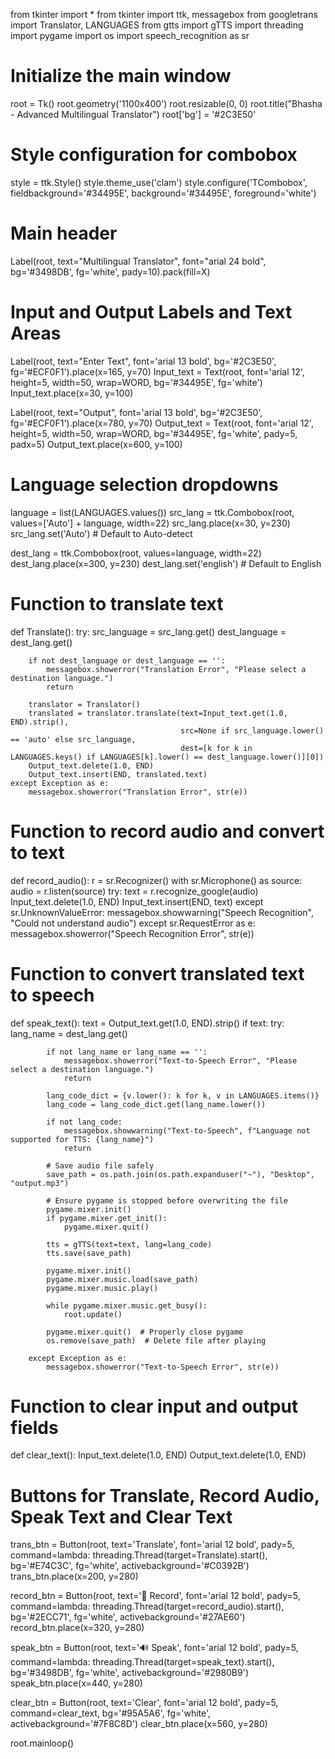 from tkinter import *
from tkinter import ttk, messagebox
from googletrans import Translator, LANGUAGES
from gtts import gTTS
import threading
import pygame
import os
import speech_recognition as sr

# Initialize the main window
root = Tk()
root.geometry('1100x400')
root.resizable(0, 0)
root.title("Bhasha - Advanced Multilingual Translator")
root['bg'] = '#2C3E50'

# Style configuration for combobox
style = ttk.Style()
style.theme_use('clam')
style.configure('TCombobox', fieldbackground='#34495E', background='#34495E', foreground='white')

# Main header
Label(root, text="Multilingual Translator", font="arial 24 bold", bg='#3498DB', fg='white', pady=10).pack(fill=X)

# Input and Output Labels and Text Areas
Label(root, text="Enter Text", font='arial 13 bold', bg='#2C3E50', fg='#ECF0F1').place(x=165, y=70)
Input_text = Text(root, font='arial 12', height=5, width=50, wrap=WORD, bg='#34495E', fg='white')
Input_text.place(x=30, y=100)

Label(root, text="Output", font='arial 13 bold', bg='#2C3E50', fg='#ECF0F1').place(x=780, y=70)
Output_text = Text(root, font='arial 12', height=5, width=50, wrap=WORD, bg='#34495E', fg='white', pady=5, padx=5)
Output_text.place(x=600, y=100)

# Language selection dropdowns
language = list(LANGUAGES.values())
src_lang = ttk.Combobox(root, values=['Auto'] + language, width=22)
src_lang.place(x=30, y=230)
src_lang.set('Auto')  # Default to Auto-detect

dest_lang = ttk.Combobox(root, values=language, width=22)
dest_lang.place(x=300, y=230)
dest_lang.set('english')  # Default to English

# Function to translate text
def Translate():
    try:
        src_language = src_lang.get()
        dest_language = dest_lang.get()

        if not dest_language or dest_language == '':
            messagebox.showerror("Translation Error", "Please select a destination language.")
            return

        translator = Translator()
        translated = translator.translate(text=Input_text.get(1.0, END).strip(),
                                          src=None if src_language.lower() == 'auto' else src_language,
                                          dest=[k for k in LANGUAGES.keys() if LANGUAGES[k].lower() == dest_language.lower()][0])
        Output_text.delete(1.0, END)
        Output_text.insert(END, translated.text)
    except Exception as e:
        messagebox.showerror("Translation Error", str(e))

# Function to record audio and convert to text
def record_audio():
    r = sr.Recognizer()
    with sr.Microphone() as source:
        audio = r.listen(source)
        try:
            text = r.recognize_google(audio)
            Input_text.delete(1.0, END)
            Input_text.insert(END, text)
        except sr.UnknownValueError:
            messagebox.showwarning("Speech Recognition", "Could not understand audio")
        except sr.RequestError as e:
            messagebox.showerror("Speech Recognition Error", str(e))

# Function to convert translated text to speech
def speak_text():
    text = Output_text.get(1.0, END).strip()
    if text:
        try:
            lang_name = dest_lang.get()

            if not lang_name or lang_name == '':
                messagebox.showerror("Text-to-Speech Error", "Please select a destination language.")
                return

            lang_code_dict = {v.lower(): k for k, v in LANGUAGES.items()}
            lang_code = lang_code_dict.get(lang_name.lower())

            if not lang_code:
                messagebox.showwarning("Text-to-Speech", f"Language not supported for TTS: {lang_name}")
                return

            # Save audio file safely
            save_path = os.path.join(os.path.expanduser("~"), "Desktop", "output.mp3")
            
            # Ensure pygame is stopped before overwriting the file
            pygame.mixer.init()
            if pygame.mixer.get_init():
                pygame.mixer.quit()
            
            tts = gTTS(text=text, lang=lang_code)
            tts.save(save_path)

            pygame.mixer.init()
            pygame.mixer.music.load(save_path)
            pygame.mixer.music.play()

            while pygame.mixer.music.get_busy():
                root.update()

            pygame.mixer.quit()  # Properly close pygame
            os.remove(save_path)  # Delete file after playing

        except Exception as e:
            messagebox.showerror("Text-to-Speech Error", str(e))

# Function to clear input and output fields
def clear_text():
    Input_text.delete(1.0, END)
    Output_text.delete(1.0, END)

# Buttons for Translate, Record Audio, Speak Text and Clear Text
trans_btn = Button(root, text='Translate', font='arial 12 bold', pady=5,
                   command=lambda: threading.Thread(target=Translate).start(),
                   bg='#E74C3C', fg='white', activebackground='#C0392B')
trans_btn.place(x=200, y=280)

record_btn = Button(root, text='🎤 Record', font='arial 12 bold', pady=5,
                    command=lambda: threading.Thread(target=record_audio).start(),
                    bg='#2ECC71', fg='white', activebackground='#27AE60')
record_btn.place(x=320, y=280)

speak_btn = Button(root, text='🔊 Speak', font='arial 12 bold', pady=5,
                   command=lambda: threading.Thread(target=speak_text).start(),
                   bg='#3498DB', fg='white', activebackground='#2980B9')
speak_btn.place(x=440, y=280)

clear_btn = Button(root, text='Clear', font='arial 12 bold', pady=5,
                   command=clear_text,
                   bg='#95A5A6', fg='white', activebackground='#7F8C8D')
clear_btn.place(x=560, y=280)

root.mainloop()





